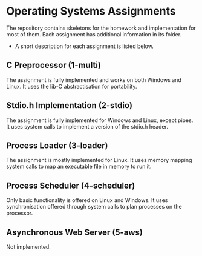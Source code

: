 # Operating Systems Assignments
The repository contains skeletons for the homework and implementation for most of them. Each assignment has additional information in its folder.
* A short description for each assignment is listed below.

C Preprocessor (1-multi)
--------------
The assignment is fully implemented and works on both Windows and Linux. It uses the lib-C abstractisation for portability.

Stdio.h Implementation (2-stdio)
-------
The assignment is fully implemented for Windows and Linux, except pipes. It uses system calls to implement a version of the stdio.h header.

Process Loader (3-loader)
--------------
The assignment is mostly implemented for Linux. It uses memory mapping system calls to map an executable file in memory to run it.

Process Scheduler (4-scheduler)
-----------------
Only basic functionality is offered on Linux and Windows. It uses synchronisation offered through system calls to plan processes on the processor.

Asynchronous Web Server (5-aws)
-----------------------
Not implemented.
